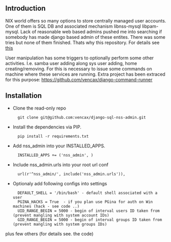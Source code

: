 ## Introduction

NIX world offers so many options to store centrally managed user accounts.
One of them is SQL DB and associated mechanism libnss-mysql libpam-mysql.
Lack of reasonable web based admins pushed me into searching if somebody has made django based admin of these entites.
There was some tries but none of them finished. Thats why this repository.
For details see [this](http://cvs.savannah.gnu.org/viewvc/nss-mysql/sample.sql?root=nss-mysql&view=markup)

User manipulation has some triggers to optionally perform some other activities.
I.e. samba user adding along sys user adding, home creating/removing.
For this is necessary to issue some commands on machine where these services are running.
Extra project has been extraced for this purpose: https://github.com/vencax/django-command-runner

## Installation

- Clone the read-only repo

        git clone git@github.com:vencax/django-sql-nss-admin.git

- Install the dependencies via PIP.

        pip install -r requirements.txt

- Add nss_admin into your INSTALLED_APPS.

        INSTALLED_APPS += ('nss_admin', )

- Include nss_admin.urls into your root url conf

        url(r'^nss_admin/', include('nss_admin.urls')),

- Optionaly add following configs into settings

        DEFAULT_SHELL = '/bin/bash' - default shell associated with a user
        PGINA_HACKS = True	- if you plan use PGina for auth on Win machines (hack - see code ..)
        UID_RANGE_BEGIN = 5000 - begin of interval users ID taken from (prevent mangling with system account IDs)
        GID_RANGE_BEGIN = 5000 - begin of interval groups ID taken from (prevent mangling with system groups IDs)

plus few others (for details see. the code)



